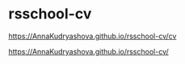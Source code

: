 
# rsschool-cv

https://AnnaKudryashova.github.io/rsschool-cv/cv

https://AnnaKudryashova.github.io/rsschool-cv/

